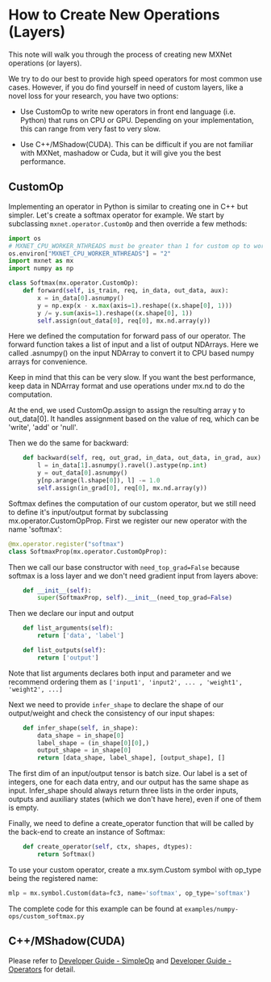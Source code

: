 # How to Create New Operations (Layers)

This note will walk you through the process of creating new MXNet operations (or layers).

We try to do our best to provide high speed operators for most common use cases. However, if you do find yourself in need of custom layers, like a novel loss for your research, you have two options:

* Use CustomOp to write new operators in front end language (i.e. Python) that runs on CPU or GPU. Depending on your implementation, this can range from very fast to very slow.

* Use C++/MShadow(CUDA). This can be difficult if you are not familiar with MXNet, mashadow or Cuda, but it will give you the best performance.

## CustomOp
Implementing an operator in Python is similar to creating one in C++ but simpler. Let's create a softmax operator for example. We start by subclassing `mxnet.operator.CustomOp` and then override a few methods:
```python
import os
# MXNET_CPU_WORKER_NTHREADS must be greater than 1 for custom op to work on CPU
os.environ["MXNET_CPU_WORKER_NTHREADS"] = "2"
import mxnet as mx
import numpy as np

class Softmax(mx.operator.CustomOp):
    def forward(self, is_train, req, in_data, out_data, aux):
        x = in_data[0].asnumpy()
        y = np.exp(x - x.max(axis=1).reshape((x.shape[0], 1)))
        y /= y.sum(axis=1).reshape((x.shape[0], 1))
        self.assign(out_data[0], req[0], mx.nd.array(y))
```
Here we defined the computation for forward pass of our operator. The forward function takes a list of input and a list of output NDArrays. Here we called .asnumpy() on the input NDArray to convert it to CPU based numpy arrays for convenience.

Keep in mind that this can be very slow. If you want the best performance, keep data in NDArray format and use operations under mx.nd to do the computation.

At the end, we used CustomOp.assign to assign the resulting array y to out_data[0]. It handles assignment based on the value of req, which can be 'write', 'add' or 'null'.

Then we do the same for backward:
```python
    def backward(self, req, out_grad, in_data, out_data, in_grad, aux):
        l = in_data[1].asnumpy().ravel().astype(np.int)
        y = out_data[0].asnumpy()
        y[np.arange(l.shape[0]), l] -= 1.0
        self.assign(in_grad[0], req[0], mx.nd.array(y))
```

Softmax defines the computation of our custom operator, but we still need to define it's input/output format by subclassing mx.operator.CustomOpProp.
First we register our new operator with the name 'softmax':
```python
@mx.operator.register("softmax")
class SoftmaxProp(mx.operator.CustomOpProp):
```
Then we call our base constructor with `need_top_grad=False` because softmax is a loss layer and we don't need gradient input from layers above:
```python
    def __init__(self):
        super(SoftmaxProp, self).__init__(need_top_grad=False)
```

Then we declare our input and output
```python
    def list_arguments(self):
        return ['data', 'label']

    def list_outputs(self):
        return ['output']
```
Note that list arguments declares both input and parameter and we recommend ordering them as `['input1', 'input2', ... , 'weight1', 'weight2', ...]`

Next we need to provide `infer_shape` to declare the shape of our output/weight and check the consistency of our input shapes:
```python
    def infer_shape(self, in_shape):
        data_shape = in_shape[0]
        label_shape = (in_shape[0][0],)
        output_shape = in_shape[0]
        return [data_shape, label_shape], [output_shape], []
```
The first dim of an input/output tensor is batch size. Our label is a set of integers, one for each data entry, and our output has the same shape as input. Infer_shape should always return three lists in the order inputs, outputs and auxiliary states (which we don't have here), even if one of them is empty.

Finally, we need to define a create_operator function that will be called by the back-end to create an instance of Softmax:
```python
    def create_operator(self, ctx, shapes, dtypes):
        return Softmax()
```

To use your custom operator, create a mx.sym.Custom symbol with op_type being the registered name:
```python
mlp = mx.symbol.Custom(data=fc3, name='softmax', op_type='softmax')
```

The complete code for this example can be found at `examples/numpy-ops/custom_softmax.py`

## C++/MShadow(CUDA)
Please refer to [Developer Guide - SimpleOp](http://mxnet.io/architecture/overview.html#simpleop-the-unified-operator-api) and [Developer Guide - Operators](http://mxnet.io/architecture/overview.html#operators-in-mxnet) for detail.

